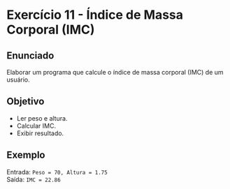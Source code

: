 # Exercício 11 - Índice de Massa Corporal (IMC)

## Enunciado
Elaborar um programa que calcule o índice de massa corporal (IMC) de um usuário.  

## Objetivo
- Ler peso e altura.
- Calcular IMC.
- Exibir resultado.

## Exemplo
Entrada: `Peso = 70, Altura = 1.75`  
Saída: `IMC = 22.86`
